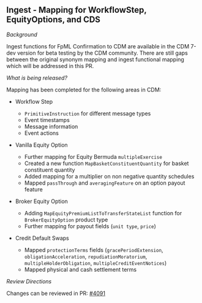 ## Ingest - Mapping for WorkflowStep, EquityOptions, and CDS

*Background*

Ingest functions for FpML Confirmation to CDM are available in the CDM 7-dev version for beta testing by the CDM community. There are still gaps between the original synonym mapping and ingest functional mapping which will be addressed in this PR.

*What is being released?*

Mapping has been completed for the following areas in CDM:

- Workflow Step
    - `PrimitiveInstruction` for different message types
    - Event timestamps
    - Message information
    - Event actions

- Vanilla Equity Option
    - Further mapping for Equity Bermuda `multipleExercise`
    - Created a new function `MapBasketConstituentQuantity` for basket constituent quantity
    - Added mapping for a multiplier on non negative quantity schedules
    - Mapped `passThrough` and `averagingFeature` on an option payout feature

- Broker Equity Option
    - Adding `MapEquityPremiumListToTransferStateList` function for `BrokerEquityOption` product type
    - Further mapping for payout fields (`unit type`, `price`)

- Credit Default Swaps
    - Mapped `protectionTerms` fields (`gracePeriodExtension`, `obligationAcceleration`, `repudiationMoratorium`, `multipleHolderObligation`, `multipleCreditEventNotices`)
    - Mapped physical and cash settlement terms

*Review Directions*

Changes can be reviewed in PR: [#4091](https://github.com/finos/common-domain-model/pull/4091)
